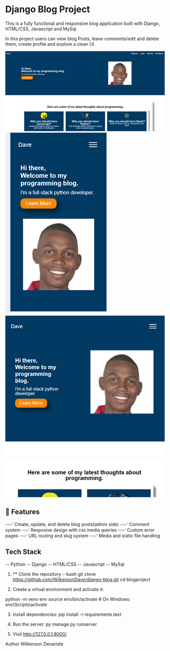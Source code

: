 
# Django Blog Project

This is a fully functional and responsive  blog application built with Django, HTML/CSS, Javascript and MySql.

In this project users can view blog Posts, leave comments/edit and delete them, create profile and explore a clean UI.

![alt text](image.png)
![alt text](image-1.png)
![alt text](image-2.png)



## 🚀 Features

--✅ Create, update, and delete blog posts(admin side)
--✅ Comment system
--✅ Resposive design with css media queries
--✅ Custom error pages
--✅ URL routing and slug system
--✅ Media and static file handling



## Tech Stack

-- Python
-- Django
-- HTML/CSS
-- Javascript
-- MySql 



1. ** Clone the repository
--bash
git clone https://github.com/WilkensonDave/django-blog.git
cd blogproject


2. Create a virtual environment and activate it:

python -m venv env
source env/bin/activate     # On Windows: env\Scripts\activate

3. Install dependencies:
pip install -r requirements.text

4. Run the server:
py manage.py runserver

5. Visit
http://127.0.0.1:8000/



Author
Wilkenson Devariste

